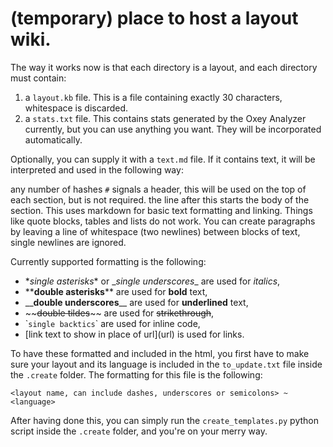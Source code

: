 # (temporary) place to host a layout wiki.

The way it works now is that each directory is a layout, and each directory must contain:
1. a `layout.kb` file. This is a file containing exactly 30 characters, whitespace is discarded.
2. a `stats.txt` file. This contains stats generated by the Oxey Analyzer currently, but you can use
anything you want. They will be incorporated automatically.

Optionally, you can supply it with a `text.md` file. If it contains text, it will be interpreted and used in the following way:

any number of hashes `#` signals a header, this will be used on the top of each section, but is not required.
the line after this starts the body of the section. This uses markdown for basic text formatting and linking. Things like quote blocks, tables and lists do not work. You can create paragraphs by leaving a line of whitespace (two newlines) between blocks of text, single newlines are ignored.

Currently supported formatting is the following:
* \**single asterisks*\* or \__single underscores_\_ are used for _italics_,
* \*\***double asterisks**\*\* are used for **bold** text,
* \_\___double underscores__\_\_ are used for __underlined__ text,
* \~\~~~double tildes~~\~\~ are used for ~~strikethrough~~,
* \``single backtics`\` are used for inline code,
* \[link text to show in place of url\]\(url\) is used for links.

To have these formatted and included in the html, you first have to make sure your layout and its language is included in the `to_update.txt` file inside the `.create` folder. The formatting for this file is the following:
```
<layout name, can include dashes, underscores or semicolons> ~ <language>
```
After having done this, you can simply run the `create_templates.py` python script inside the `.create` folder, and you're on your merry way.


